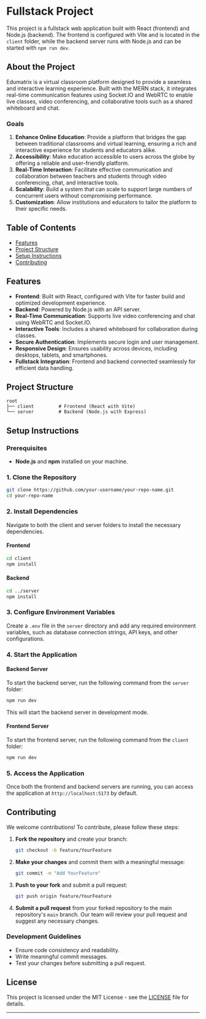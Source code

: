 # Fullstack Project

This project is a fullstack web application built with React (frontend) and Node.js (backend). The frontend is configured with Vite and is located in the `client` folder, while the backend server runs with Node.js and can be started with `npm run dev`.

## About the Project

Edumatrix is a virtual classroom platform designed to provide a seamless and interactive learning experience. Built with the MERN stack, it integrates real-time communication features using Socket.IO and WebRTC to enable live classes, video conferencing, and collaborative tools such as a shared whiteboard and chat. 

### Goals

1. **Enhance Online Education**: Provide a platform that bridges the gap between traditional classrooms and virtual learning, ensuring a rich and interactive experience for students and educators alike.
2. **Accessibility**: Make education accessible to users across the globe by offering a reliable and user-friendly platform.
3. **Real-Time Interaction**: Facilitate effective communication and collaboration between teachers and students through video conferencing, chat, and interactive tools.
4. **Scalability**: Build a system that can scale to support large numbers of concurrent users without compromising performance.
5. **Customization**: Allow institutions and educators to tailor the platform to their specific needs.

## Table of Contents

- [Features](#features)
- [Project Structure](#project-structure)
- [Setup Instructions](#setup-instructions)
- [Contributing](#contributing)

## Features

- **Frontend**: Built with React, configured with Vite for faster build and optimized development experience.
- **Backend**: Powered by Node.js with an API server.
- **Real-Time Communication**: Supports live video conferencing and chat using WebRTC and Socket.IO.
- **Interactive Tools**: Includes a shared whiteboard for collaboration during classes.
- **Secure Authentication**: Implements secure login and user management.
- **Responsive Design**: Ensures usability across devices, including desktops, tablets, and smartphones.
- **Fullstack Integration**: Frontend and backend connected seamlessly for efficient data handling.

## Project Structure

```
root
├── client         # Frontend (React with Vite)
└── server         # Backend (Node.js with Express)
```

## Setup Instructions

### Prerequisites

- **Node.js** and **npm** installed on your machine.

### 1. Clone the Repository

```bash
git clone https://github.com/your-username/your-repo-name.git
cd your-repo-name
```

### 2. Install Dependencies

Navigate to both the client and server folders to install the necessary dependencies.

#### Frontend

```bash
cd client
npm install
```

#### Backend

```bash
cd ../server
npm install
```

### 3. Configure Environment Variables

Create a `.env` file in the `server` directory and add any required environment variables, such as database connection strings, API keys, and other configurations.

### 4. Start the Application

#### Backend Server

To start the backend server, run the following command from the `server` folder:

```bash
npm run dev
```

This will start the backend server in development mode.

#### Frontend Server

To start the frontend server, run the following command from the `client` folder:

```bash
npm run dev
```

### 5. Access the Application

Once both the frontend and backend servers are running, you can access the application at `http://localhost:5173` by default.

## Contributing

We welcome contributions! To contribute, please follow these steps:

1. **Fork the repository** and create your branch:
   ```bash
   git checkout -b feature/YourFeature
   ```

2. **Make your changes** and commit them with a meaningful message:
   ```bash
   git commit -m "Add YourFeature"
   ```

3. **Push to your fork** and submit a pull request:
   ```bash
   git push origin feature/YourFeature
   ```

4. **Submit a pull request** from your forked repository to the main repository's `main` branch. Our team will review your pull request and suggest any necessary changes.

### Development Guidelines

- Ensure code consistency and readability.
- Write meaningful commit messages.
- Test your changes before submitting a pull request.

## License

This project is licensed under the MIT License - see the [LICENSE](LICENSE) file for details.


---
